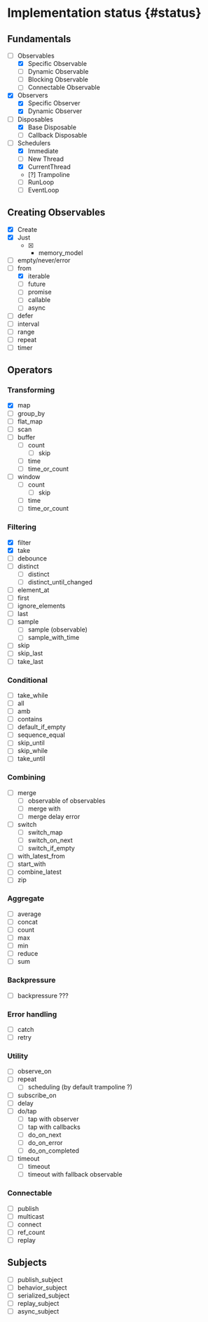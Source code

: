 # Implementation status {#status}

## Fundamentals

- [ ] Observables
  - [x] Specific Observable
  - [ ] Dynamic Observable
  - [ ] Blocking Observable
  - [ ] Connectable Observable
- [x] Observers
  - [x] Specific Observer
  - [x] Dynamic Observer
- [ ] Disposables
  - [x] Base Disposable
  - [ ] Callback Disposable
- [ ] Schedulers
  - [x] Immediate
  - [ ] New Thread
  - [x] CurrentThread
  - [?] Trampoline
  - [ ] RunLoop
  - [ ] EventLoop

## Creating Observables

- [x] Create
- [x] Just
  - [x] + memory_model
- [ ] empty/never/error
- [ ] from
  - [x] iterable
  - [ ] future
  - [ ] promise
  - [ ] callable
  - [ ] async
- [ ] defer
- [ ] interval
- [ ] range
- [ ] repeat
- [ ] timer

## Operators
### Transforming

- [x] map
- [ ] group_by
- [ ] flat_map
- [ ] scan
- [ ] buffer
  - [ ] count
    - [ ] skip
  - [ ] time
  - [ ] time_or_count
- [ ] window
  - [ ] count
    - [ ] skip
  - [ ] time
  - [ ] time_or_count

### Filtering
- [x] filter
- [x] take
- [ ] debounce
- [ ] distinct
  - [ ] distinct
  - [ ] distinct_until_changed
- [ ] element_at
- [ ] first
- [ ] ignore_elements
- [ ] last
- [ ] sample
  - [ ] sample (observable)
  - [ ] sample_with_time
- [ ] skip
- [ ] skip_last
- [ ] take_last

### Conditional

- [ ] take_while
- [ ] all
- [ ] amb
- [ ] contains
- [ ] default_if_empty
- [ ] sequence_equal
- [ ] skip_until
- [ ] skip_while
- [ ] take_until

### Combining

- [ ] merge
  - [ ] observable of observables
  - [ ] merge with
  - [ ] merge delay error
- [ ] switch
  - [ ] switch_map
  - [ ] switch_on_next
  - [ ] switch_if_empty
- [ ] with_latest_from
- [ ] start_with
- [ ] combine_latest
- [ ] zip

### Aggregate

- [ ] average
- [ ] concat
- [ ] count
- [ ] max
- [ ] min
- [ ] reduce
- [ ] sum

### Backpressure

- [ ] backpressure ???

### Error handling
- [ ] catch
- [ ] retry

### Utility

- [ ] observe_on
- [ ] repeat
  - [ ] scheduling (by default trampoline ?)
- [ ] subscribe_on
- [ ] delay
- [ ] do/tap
  - [ ] tap with observer
  - [ ] tap with callbacks
  - [ ] do_on_next
  - [ ] do_on_error
  - [ ] do_on_completed
- [ ] timeout
  - [ ] timeout
  - [ ] timeout with fallback observable

### Connectable

- [ ] publish
- [ ] multicast
- [ ] connect
- [ ] ref_count
- [ ] replay

## Subjects

- [ ] publish_subject
- [ ] behavior_subject
- [ ] serialized_subject
- [ ] replay_subject
- [ ] async_subject
